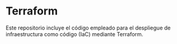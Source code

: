 # Terraform
Este repositorio incluye el código empleado para el despliegue de infraestructura como código (IaC) mediante Terraform.
